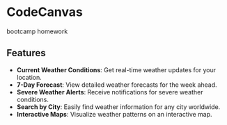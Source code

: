# CodeCanvas
bootcamp homework


## Features

- **Current Weather Conditions**: Get real-time weather updates for your location.
- **7-Day Forecast**: View detailed weather forecasts for the week ahead.
- **Severe Weather Alerts**: Receive notifications for severe weather conditions.
- **Search by City**: Easily find weather information for any city worldwide.
- **Interactive Maps**: Visualize weather patterns on an interactive map.


